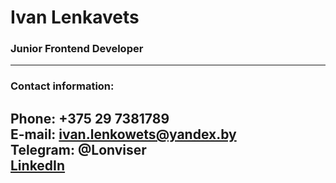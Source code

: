 # Ivan Lenkavets
### Junior Frontend Developer

---

### Contact information:

**Phone:** +375 29 7381789 <br>
**E-mail:** ivan.lenkowets@yandex.by <br>
**Telegram:** @Lonviser<br>
[LinkedIn](https://www.linkedin.com/in/ivan-lenkavets-39939a202/)<br>
---

